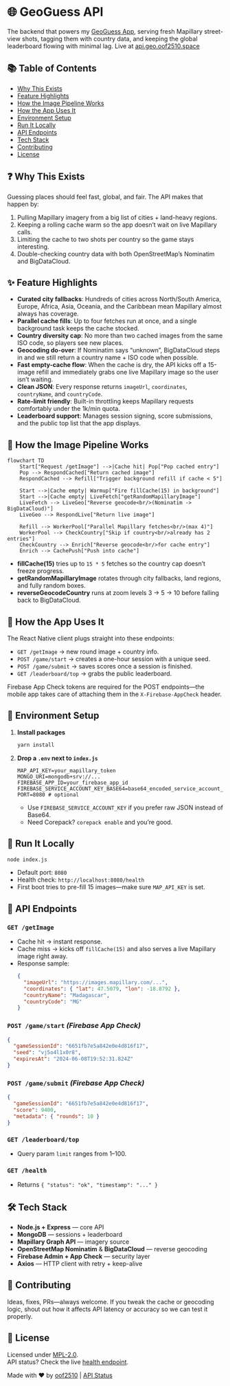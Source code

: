 # 🌐 GeoGuess API

The backend that powers my [GeoGuess App](https://github.com/oof2510/GeoguessApp), serving fresh Mapillary street-view shots, tagging them with country data, and keeping the global leaderboard flowing with minimal lag. Live at [api.geo.oof2510.space](https://api.geo.oof2510.space/health)

## 📚 Table of Contents

- [Why This Exists](#why-this-exists)
- [Feature Highlights](#feature-highlights)
- [How the Image Pipeline Works](#how-the-image-pipeline-works)
- [How the App Uses It](#how-the-app-uses-it)
- [Environment Setup](#environment-setup)
- [Run It Locally](#run-it-locally)
- [API Endpoints](#api-endpoints)
- [Tech Stack](#tech-stack)
- [Contributing](#contributing)
- [License](#license)

## ❓ Why This Exists

Guessing places should feel fast, global, and fair. The API makes that happen by:
1. Pulling Mapillary imagery from a big list of cities + land-heavy regions.
2. Keeping a rolling cache warm so the app doesn’t wait on live Mapillary calls.
3. Limiting the cache to two shots per country so the game stays interesting.
4. Double-checking country data with both OpenStreetMap’s Nominatim and BigDataCloud.

## ✨ Feature Highlights

- **Curated city fallbacks**: Hundreds of cities across North/South America, Europe, Africa, Asia, Oceania, and the Caribbean mean Mapillary almost always has coverage.
- **Parallel cache fills**: Up to four fetches run at once, and a single background task keeps the cache stocked.
- **Country diversity cap**: No more than two cached images from the same ISO code, so players see new places.
- **Geocoding do-over**: If Nominatim says “unknown”, BigDataCloud steps in and we still return a country name + ISO code when possible.
- **Fast empty-cache flow**: When the cache is dry, the API kicks off a 15-image refill and immediately grabs one live Mapillary image so the user isn’t waiting.
- **Clean JSON**: Every response returns `imageUrl`, `coordinates`, `countryName`, and `countryCode`.
- **Rate-limit friendly**: Built-in throttling keeps Mapillary requests comfortably under the 1k/min quota.
- **Leaderboard support**: Manages session signing, score submissions, and the public top list that the app displays.

## 🔄 How the Image Pipeline Works

```mermaid
flowchart TD
    Start["Request /getImage"] -->|Cache hit| Pop["Pop cached entry"]
    Pop --> RespondCached["Return cached image"]
    RespondCached --> Refill["Trigger background refill if cache < 5"]

    Start -->|Cache empty| Warmup["Fire fillCache(15) in background"]
    Start -->|Cache empty| LiveFetch["getRandomMapillaryImage"]
    LiveFetch --> LiveGeo["Reverse geocode<br/>(Nominatim -> BigDataCloud)"]
    LiveGeo --> RespondLive["Return live image"]

    Refill --> WorkerPool["Parallel Mapillary fetches<br/>(max 4)"]
    WorkerPool --> CheckCountry["Skip if country<br/>already has 2 entries"]
    CheckCountry --> Enrich["Reverse geocode<br/>for cache entry"]
    Enrich --> CachePush["Push into cache"]

```

- **fillCache(15)** tries up to `15 * 5` fetches so the country cap doesn’t freeze progress.
- **getRandomMapillaryImage** rotates through city fallbacks, land regions, and fully random boxes.
- **reverseGeocodeCountry** runs at zoom levels 3 → 5 → 10 before falling back to BigDataCloud.

## 📱 How the App Uses It

The React Native client plugs straight into these endpoints:

- `GET /getImage` → new round image + country info.
- `POST /game/start` → creates a one-hour session with a unique seed.
- `POST /game/submit` → saves scores once a session is finished.
- `GET /leaderboard/top` → grabs the public leaderboard.

Firebase App Check tokens are required for the POST endpoints—the mobile app takes care of attaching them in the `X-Firebase-AppCheck` header.

## 🔐 Environment Setup

1. **Install packages**
   ```bash
   yarn install
   ```

2. **Drop a `.env` next to `index.js`**
   ```env
   MAP_API_KEY=your_mapillary_token
   MONGO_URI=mongodb+srv://...
   FIREBASE_APP_ID=your_firebase_app_id
   FIREBASE_SERVICE_ACCOUNT_KEY_BASE64=base64_encoded_service_account_json
   PORT=8080 # optional
   ```

   - Use `FIREBASE_SERVICE_ACCOUNT_KEY` if you prefer raw JSON instead of Base64.
   - Need Corepack? `corepack enable` and you’re good.

## 🏃 Run It Locally

```bash
node index.js
```

- Default port: `8080`
- Health check: `http://localhost:8080/health`
- First boot tries to pre-fill 15 images—make sure `MAP_API_KEY` is set.

## 📡 API Endpoints

### `GET /getImage`
- Cache hit → instant response.
- Cache miss → kicks off `fillCache(15)` and also serves a live Mapillary image right away.
- Response sample:
  ```json
  {
    "imageUrl": "https://images.mapillary.com/...",
    "coordinates": { "lat": 47.5079, "lon": -18.8792 },
    "countryName": "Madagascar",
    "countryCode": "MG"
  }
  ```

### `POST /game/start` _(Firebase App Check)_
```json
{
  "gameSessionId": "6651fb7e5a842e0e4d816f17",
  "seed": "vj5o4l1x0r8",
  "expiresAt": "2024-06-08T19:52:31.824Z"
}
```

### `POST /game/submit` _(Firebase App Check)_
```json
{
  "gameSessionId": "6651fb7e5a842e0e4d816f17",
  "score": 9400,
  "metadata": { "rounds": 10 }
}
```

### `GET /leaderboard/top`
- Query param `limit` ranges from 1–100.

### `GET /health`
- Returns `{ "status": "ok", "timestamp": "..." }`

## 🛠️ Tech Stack

- **Node.js + Express** — core API
- **MongoDB** — sessions + leaderboard
- **Mapillary Graph API** — imagery source
- **OpenStreetMap Nominatim** & **BigDataCloud** — reverse geocoding
- **Firebase Admin + App Check** — security layer
- **Axios** — HTTP client with retry + keep-alive

## 🤝 Contributing

Ideas, fixes, PRs—always welcome. If you tweak the cache or geocoding logic, shout out how it affects API latency or accuracy so we can test it properly.

## 📄 License

Licensed under [MPL-2.0](LICENSE).  
API status? Check the live [health endpoint](https://geo.api.oof2510.space/health).

Made with ❤️ by [oof2510](https://oof2510.space) | [API Status](https://geo.api.oof2510.space/health)
